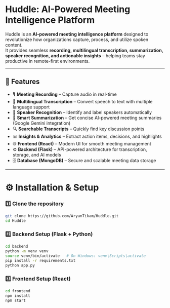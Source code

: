 # Huddle: AI-Powered Meeting Intelligence Platform  

Huddle is an **AI-powered meeting intelligence platform** designed to revolutionize how organizations capture, process, and utilize spoken content.  
It provides seamless **recording, multilingual transcription, summarization, speaker recognition, and actionable insights** – helping teams stay productive in remote-first environments.  

---

## 🚀 Features  

- 🎙 **Meeting Recording** – Capture audio in real-time  
- 📝 **Multilingual Transcription** – Convert speech to text with multiple language support  
- 👤 **Speaker Recognition** – Identify and label speakers automatically  
- 📑 **Smart Summarization** – Get concise AI-powered meeting summaries (Google Gemini integration)  
- 🔍 **Searchable Transcripts** – Quickly find key discussion points  
- 📊 **Insights & Analytics** – Extract action items, decisions, and highlights  
- 🌐 **Frontend (React)** – Modern UI for smooth meeting management  
- ⚙️ **Backend (Flask)** – API-powered architecture for transcription, storage, and AI models  
- 🗄 **Database (MongoDB)** – Secure and scalable meeting data storage  

---

# ⚙️ Installation & Setup  

### 1️⃣ Clone the repository  
```bash
git clone https://github.com/AryanTikam/Huddle.git
cd Huddle
```

### 2️⃣ Backend Setup (Flask + Python)
```bash
cd backend
python -m venv venv
source venv/bin/activate   # On Windows: venv\Scripts\activate
pip install -r requirements.txt
python app.py
```

### 3️⃣ Frontend Setup (React)
```bash
cd frontend
npm install
npm start
```

